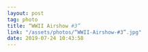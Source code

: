 ```yaml
---
layout: post
tag: photo
title: “WWII Airshow #3”
link: "/assets/photos/“WWII-Airshow-#3”.jpg"
date: 2019-07-24 10:43:58
---
```

